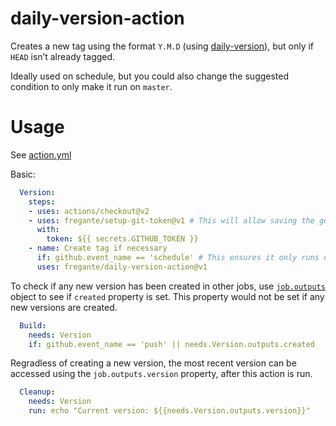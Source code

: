 # daily-version-action

Creates a new tag using the format `Y.M.D` (using [daily-version](https://github.com/fregante/daily-version)), but only if `HEAD` isn’t already tagged.

Ideally used on schedule, but you could also change the suggested condition to only make it run on `master`.

# Usage

See [action.yml](action.yml)

Basic:

```yaml
  Version:
    steps:
    - uses: actions/checkout@v2
    - uses: fregante/setup-git-token@v1 # This will allow saving the generated tag
      with:
        token: ${{ secrets.GITHUB_TOKEN }}
    - name: Create tag if necessary
      if: github.event_name == 'schedule' # This ensures it only runs on a schedule
      uses: fregante/daily-version-action@v1
```

To check if any new version has been created in other jobs, use [`job.outputs`](https://help.github.com/en/actions/reference/workflow-syntax-for-github-actions#jobsjobs_idoutputs) object to see if `created` property is set. This property would not be set if any new versions are created.

```yaml
  Build:
    needs: Version
    if: github.event_name == 'push' || needs.Version.outputs.created
```

Regradless of creating a new version, the most recent version can be accessed using the `job.outputs.version` property, after this action is run.

``` yaml
  Cleanup:
    needs: Version
    run: echo "Current version: ${{needs.Version.outputs.version}}"
```

